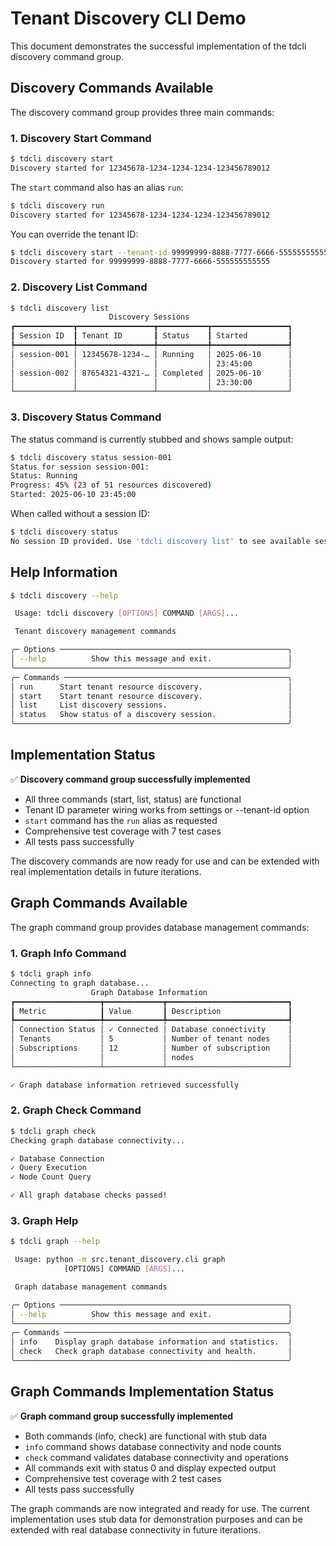 # Tenant Discovery CLI Demo

This document demonstrates the successful implementation of the tdcli discovery command group.

## Discovery Commands Available

The discovery command group provides three main commands:

### 1. Discovery Start Command

```bash
$ tdcli discovery start
Discovery started for 12345678-1234-1234-1234-123456789012
```

The `start` command also has an alias `run`:

```bash
$ tdcli discovery run
Discovery started for 12345678-1234-1234-1234-123456789012
```

You can override the tenant ID:

```bash
$ tdcli discovery start --tenant-id 99999999-8888-7777-6666-555555555555
Discovery started for 99999999-8888-7777-6666-555555555555
```

### 2. Discovery List Command

```bash
$ tdcli discovery list
                      Discovery Sessions
┏━━━━━━━━━━━━━┳━━━━━━━━━━━━━━━━━┳━━━━━━━━━━━┳━━━━━━━━━━━━━━━━━┓
┃ Session ID  ┃ Tenant ID       ┃ Status    ┃ Started         ┃
┡━━━━━━━━━━━━━╇━━━━━━━━━━━━━━━━━╇━━━━━━━━━━━╇━━━━━━━━━━━━━━━━━┩
│ session-001 │ 12345678-1234-… │ Running   │ 2025-06-10      │
│             │                 │           │ 23:45:00        │
│ session-002 │ 87654321-4321-… │ Completed │ 2025-06-10      │
│             │                 │           │ 23:30:00        │
└─────────────┴─────────────────┴───────────┴─────────────────┘
```

### 3. Discovery Status Command

The status command is currently stubbed and shows sample output:

```bash
$ tdcli discovery status session-001
Status for session session-001:
Status: Running
Progress: 45% (23 of 51 resources discovered)
Started: 2025-06-10 23:45:00
```

When called without a session ID:

```bash
$ tdcli discovery status
No session ID provided. Use 'tdcli discovery list' to see available sessions.
```

## Help Information

```bash
$ tdcli discovery --help

 Usage: tdcli discovery [OPTIONS] COMMAND [ARGS]...

 Tenant discovery management commands

╭─ Options ───────────────────────────────────────────────────╮
│ --help          Show this message and exit.                 │
╰─────────────────────────────────────────────────────────────╯
╭─ Commands ──────────────────────────────────────────────────╮
│ run      Start tenant resource discovery.                   │
│ start    Start tenant resource discovery.                   │
│ list     List discovery sessions.                           │
│ status   Show status of a discovery session.                │
╰─────────────────────────────────────────────────────────────╯
```

## Implementation Status

✅ **Discovery command group successfully implemented**

- All three commands (start, list, status) are functional
- Tenant ID parameter wiring works from settings or --tenant-id option
- `start` command has the `run` alias as requested
- Comprehensive test coverage with 7 test cases
- All tests pass successfully

The discovery commands are now ready for use and can be extended with real implementation details in
future iterations.

## Graph Commands Available

The graph command group provides database management commands:

### 1. Graph Info Command

```bash
$ tdcli graph info
Connecting to graph database...
                  Graph Database Information
┏━━━━━━━━━━━━━━━━━━━┳━━━━━━━━━━━━━┳━━━━━━━━━━━━━━━━━━━━━━━━━━━┓
┃ Metric            ┃ Value       ┃ Description               ┃
┡━━━━━━━━━━━━━━━━━━━╇━━━━━━━━━━━━━╇━━━━━━━━━━━━━━━━━━━━━━━━━━━┩
│ Connection Status │ ✓ Connected │ Database connectivity     │
│ Tenants           │ 5           │ Number of tenant nodes    │
│ Subscriptions     │ 12          │ Number of subscription    │
│                   │             │ nodes                     │
└───────────────────┴─────────────┴───────────────────────────┘

✓ Graph database information retrieved successfully
```

### 2. Graph Check Command

```bash
$ tdcli graph check
Checking graph database connectivity...

✓ Database Connection
✓ Query Execution
✓ Node Count Query

✓ All graph database checks passed!
```

### 3. Graph Help

```bash
$ tdcli graph --help

 Usage: python -m src.tenant_discovery.cli graph
            [OPTIONS] COMMAND [ARGS]...

 Graph database management commands

╭─ Options ───────────────────────────────────────────────────╮
│ --help          Show this message and exit.                 │
╰─────────────────────────────────────────────────────────────╯
╭─ Commands ──────────────────────────────────────────────────╮
│ info    Display graph database information and statistics.  │
│ check   Check graph database connectivity and health.       │
╰─────────────────────────────────────────────────────────────╯
```

## Graph Commands Implementation Status

✅ **Graph command group successfully implemented**

- Both commands (info, check) are functional with stub data
- `info` command shows database connectivity and node counts
- `check` command validates database connectivity and operations
- All commands exit with status 0 and display expected output
- Comprehensive test coverage with 2 test cases
- All tests pass successfully

The graph commands are now integrated and ready for use. The current implementation uses stub data
for demonstration purposes and can be extended with real database connectivity in future iterations.
